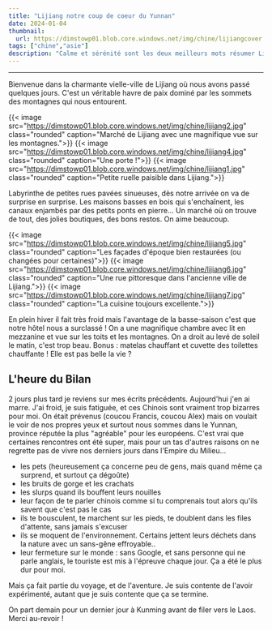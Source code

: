 ```yaml
---
title: "Lijiang notre coup de coeur du Yunnan"
date: 2024-01-04
thumbnail:
  url: https://dimstowp01.blob.core.windows.net/img/chine/lijiangcover.jpg
tags: ["chine","asie"]
description: "Calme et sérénité sont les deux meilleurs mots résumer Lijiang."
---
```

---

Bienvenue dans la charmante vielle-ville de Lijiang où nous avons passé quelques jours. C'est un véritable havre de paix dominé par les sommets des montagnes qui nous entourent.

{{< image src="https://dimstowp01.blob.core.windows.net/img/chine/lijiang2.jpg" class="rounded" caption="Marché de Lijiang avec une magnifique vue sur les montagnes.">}}
{{< image src="https://dimstowp01.blob.core.windows.net/img/chine/lijiang4.jpg" class="rounded" caption="Une porte !">}}
{{< image src="https://dimstowp01.blob.core.windows.net/img/chine/lijiang1.jpg" class="rounded" caption="Petite ruelle paisible dans Lijiang.">}}

Labyrinthe de petites rues pavées sinueuses, dès notre arrivée on va de surprise en surprise. Les maisons basses en bois qui s'enchaînent, les canaux enjambés par des petits ponts en pierre... Un marché où on trouve de tout, des jolies boutiques, des bons restos. On aime beaucoup.

{{< image src="https://dimstowp01.blob.core.windows.net/img/chine/lijiang5.jpg" class="rounded" caption="Les façades d'époque bien restaurées (ou changées pour certaines)">}}
{{< image src="https://dimstowp01.blob.core.windows.net/img/chine/lijiang6.jpg" class="rounded" caption="Une rue pittoresque dans l'ancienne ville de Lijiang.">}}
{{< image src="https://dimstowp01.blob.core.windows.net/img/chine/lijiang7.jpg" class="rounded" caption="La cuisine toujours excellente.">}}

En plein hiver il fait très froid mais l'avantage de la basse-saison c'est que notre hôtel nous a surclassé ! On a une magnifique chambre avec lit en mezzanine et vue sur les toits et les montagnes. On a droit au levé de soleil le matin, c'est trop beau. Bonus : matelas chauffant et cuvette des toilettes chauffante ! Elle est pas belle la vie ?

## L'heure du Bilan

2 jours plus tard je reviens sur mes écrits précédents. Aujourd'hui j'en ai marre. J'ai froid, je suis fatiguée, et ces Chinois sont vraiment trop bizarres pour moi. On était prévenus (coucou Francis, coucou Alex) mais on voulait le voir de nos propres yeux et surtout nous sommes dans le Yunnan, province réputée la plus "agréable" pour les européens. C'est vrai que certaines rencontres ont été super, mais pour un tas d'autres raisons on ne regrette pas de vivre nos derniers jours dans l'Empire du Milieu...

- les pets (heureusement ça concerne peu de gens, mais quand même ça surprend, et surtout ça dégoûte)
- les bruits de gorge et les crachats
- les slurps quand ils bouffent leurs nouilles
- leur façon de te parler chinois comme si tu comprenais tout alors qu'ils savent que c'est pas le cas
- ils te bousculent, te marchent sur les pieds, te doublent dans les files d'attente, sans jamais s'excuser
- ils se moquent de l'environnement. Certains jettent leurs déchets dans la nature avec un sans-gêne effroyable..
- leur fermeture sur le monde : sans Google, et sans personne qui ne parle anglais, le touriste est mis à l'épreuve chaque jour. Ça a été le plus dur pour moi.

Mais ça fait partie du voyage, et de l'aventure. Je suis contente de l'avoir expérimenté, autant que je suis contente que ça se termine.

On part demain pour un dernier jour à Kunming avant de filer vers le Laos. Merci au-revoir !
